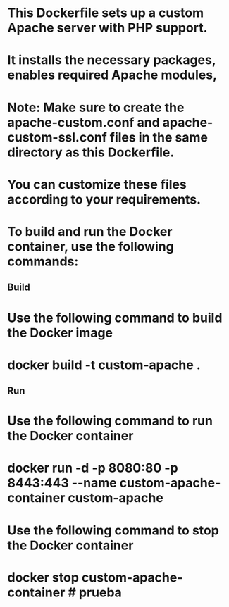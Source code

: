 # This Dockerfile sets up a custom Apache server with PHP support.
# It installs the necessary packages, enables required Apache modules,
# Note: Make sure to create the apache-custom.conf and apache-custom-ssl.conf files in the same directory as this Dockerfile.
# You can customize these files according to your requirements.

# To build and run the Docker container, use the following commands:

## Build
# Use the following command to build the Docker image
# docker build -t custom-apache .

## Run 
# Use the following command to run the Docker container
# docker run -d -p 8080:80 -p 8443:443 --name custom-apache-container custom-apache

# Use the following command to stop the Docker container
# docker stop custom-apache-container   # prueba
